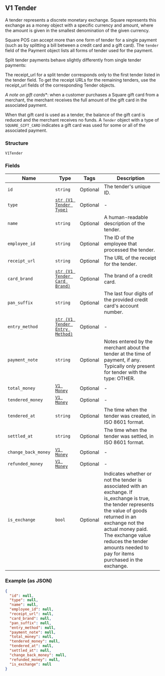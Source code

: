 ## V1 Tender

A tender represents a discrete monetary exchange. Square represents this
exchange as a money object with a specific currency and amount, where the
amount is given in the smallest denomination of the given currency.

Square POS can accept more than one form of tender for a single payment (such
as by splitting a bill between a credit card and a gift card). The `tender`
field of the Payment object lists all forms of tender used for the payment.

Split tender payments behave slightly differently from single tender payments:

The receipt_url for a split tender corresponds only to the first tender listed
in the tender field. To get the receipt URLs for the remaining tenders, use
the receipt_url fields of the corresponding Tender objects.

*A note on gift cards**: when a customer purchases a Square gift card from a
merchant, the merchant receives the full amount of the gift card in the
associated payment.

When that gift card is used as a tender, the balance of the gift card is
reduced and the merchant receives no funds. A `Tender` object with a type of
`SQUARE_GIFT_CARD` indicates a gift card was used for some or all of the
associated payment.

### Structure

`V1Tender`

### Fields

| Name | Type | Tags | Description |
|  --- | --- | --- | --- |
| `id` | `string` | Optional | The tender's unique ID. |
| `type` | [`str (V1 Tender Type)`](/doc/models/v1-tender-type.md) | Optional | - |
| `name` | `string` | Optional | A human-readable description of the tender. |
| `employee_id` | `string` | Optional | The ID of the employee that processed the tender. |
| `receipt_url` | `string` | Optional | The URL of the receipt for the tender. |
| `card_brand` | [`str (V1 Tender Card Brand)`](/doc/models/v1-tender-card-brand.md) | Optional | The brand of a credit card. |
| `pan_suffix` | `string` | Optional | The last four digits of the provided credit card's account number. |
| `entry_method` | [`str (V1 Tender Entry Method)`](/doc/models/v1-tender-entry-method.md) | Optional | - |
| `payment_note` | `string` | Optional | Notes entered by the merchant about the tender at the time of payment, if any. Typically only present for tender with the type: OTHER. |
| `total_money` | [`V1 Money`](/doc/models/v1-money.md) | Optional | - |
| `tendered_money` | [`V1 Money`](/doc/models/v1-money.md) | Optional | - |
| `tendered_at` | `string` | Optional | The time when the tender was created, in ISO 8601 format. |
| `settled_at` | `string` | Optional | The time when the tender was settled, in ISO 8601 format. |
| `change_back_money` | [`V1 Money`](/doc/models/v1-money.md) | Optional | - |
| `refunded_money` | [`V1 Money`](/doc/models/v1-money.md) | Optional | - |
| `is_exchange` | `bool` | Optional | Indicates whether or not the tender is associated with an exchange. If is_exchange is true, the tender represents the value of goods returned in an exchange not the actual money paid. The exchange value reduces the tender amounts needed to pay for items purchased in the exchange. |

### Example (as JSON)

```json
{
  "id": null,
  "type": null,
  "name": null,
  "employee_id": null,
  "receipt_url": null,
  "card_brand": null,
  "pan_suffix": null,
  "entry_method": null,
  "payment_note": null,
  "total_money": null,
  "tendered_money": null,
  "tendered_at": null,
  "settled_at": null,
  "change_back_money": null,
  "refunded_money": null,
  "is_exchange": null
}
```

